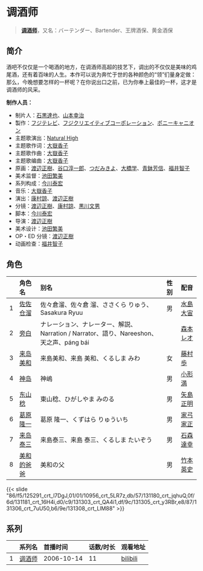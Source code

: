 # 调酒师


> <u>**[调酒师](https://bgm.tv/subject/2281)**</u>，又名：バーテンダー、Bartender、王牌酒保、黄金酒保

## 简介

酒吧不仅仅是一个喝酒的地方，在调酒师高超的技艺下，调出的不仅仅是美味的鸡尾酒，还有着百味的人生。本作可以说为奔忙于世的各种颜色的“领”们量身定做：那么，今晚想要怎样的一杯呢？在你说出口之前，已为你奉上最佳的一杯，这才是调酒师的风采。

**制作人员：**
- 制片人：[石黒達也](https://bgm.tv/person/49513)、[山本幸治](https://bgm.tv/person/24336)
- 製作：[フジテレビ](https://bgm.tv/person/277)、[フジクリエイティブコーポレーション](https://bgm.tv/person/48238)、[ポニーキャニオン](https://bgm.tv/person/64)
- 主题歌演出：[Natural High](https://bgm.tv/person/15814)
- 主题歌作词：[大嶽香子](https://bgm.tv/person/3245)
- 主题歌作曲：[大嶽香子](https://bgm.tv/person/3245)
- 主题歌编曲：[大嶽香子](https://bgm.tv/person/3245)
- 原画：[渡辺正樹](https://bgm.tv/person/15264)、[谷口淳一郎](https://bgm.tv/person/3063)、[つだみきよ](https://bgm.tv/person/9357)、[大橋学](https://bgm.tv/person/2951)、[青鉢芳信](https://bgm.tv/person/25851)、[福井智子](https://bgm.tv/person/55140)
- 美术监督：[池田繁美](https://bgm.tv/person/11720)
- 系列构成：[今川泰宏](https://bgm.tv/person/673)
- 音乐：[大嶽香子](https://bgm.tv/person/3245)
- 演出：[康村諒](https://bgm.tv/person/2583)、[渡辺正樹](https://bgm.tv/person/15264)
- 分镜：[渡辺正樹](https://bgm.tv/person/15264)、[康村諒](https://bgm.tv/person/2583)、[黒川文男](https://bgm.tv/person/1660)
- 脚本：[今川泰宏](https://bgm.tv/person/673)
- 导演：[渡辺正樹](https://bgm.tv/person/15264)
- 美术设计：[池田繁美](https://bgm.tv/person/11720)
- OP・ED 分镜：[渡辺正樹](https://bgm.tv/person/15264)
- 动画检查：[福井智子](https://bgm.tv/person/55140)

## 角色

|     |   角色名   |   别名  | 性别 |  配音  |
|:--- |:------  |:----      |:---  |:--   |
| 1 | [佐佐仓溜](https://bgm.tv/character/125291) | 佐々倉溜、佐々倉 溜、ささくら りゅう、Sasakura Ryuu | 男 | [水島大宙](https://bgm.tv/person/4260) |
| 2 | [旁白](https://bgm.tv/character/10956) | ナレーション、ナレーター、解説、Narration / Narrator、語り、Nareeshon、天之声、páng bái |  | [森本レオ](https://bgm.tv/person/4836) |
| 3 | [来岛美和](https://bgm.tv/character/131180) | 来島美和、来島 美和、くるしま みわ | 女 | [藤村歩](https://bgm.tv/person/4783) |
| 4 | [神岛](https://bgm.tv/character/131181) | 神嶋 | 男 | [小形満](https://bgm.tv/person/4310) |
| 5 | [东山稔](https://bgm.tv/character/131303) | 東山稔、ひがしやま みのる | 男 | [矢島正明](https://bgm.tv/person/5447) |
| 6 | [葛原隆一](https://bgm.tv/character/131305) | 葛原 隆一、くずはら りゅういち | 男 | [家弓家正](https://bgm.tv/person/3876) |
| 7 | [来岛泰三](https://bgm.tv/character/131306) | 来島泰三、来島 泰三、くるしま たいぞう | 男 | [石森達幸](https://bgm.tv/person/4669) |
| 8 | [美和的爸爸](https://bgm.tv/character/131308) | 美和の父 | 男 | [竹本英史](https://bgm.tv/person/4276) |

{{< slide "86/f5/125291_crt_l7DgJ,01/01/10956_crt_5LR7z,db/57/131180_crt_jqhuQ,0f/6d/131181_crt_16H4i,d0/c9/131303_crt_QA4i1,df/9c/131305_crt_y3RBr,e8/87/131306_crt_7uU50,b6/9e/131308_crt_LlM88" >}}

## 系列

|     |   系列名   |   首播时间  | 话数/时长  | 观看地址 |
|:---  |:------    |:----      |:---       |:---  |
| 1 |[调酒师](https://bgm.tv/subject/2281)| 2006-10-14 | 11 | [bilibili](https://www.bilibili.com/bangumi/play/ss1422)  |



